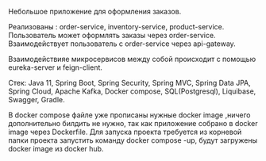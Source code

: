 Небольшое приложение для оформления заказов.

Реализованы : order-service, inventory-service, product-service.
Пользователь может оформлять заказы через order-service. Взаимодействует пользователь с order-service через api-gateway. 

Взаимодействияе микросервисов между собой происходит с помощью eureka-server и feign-client.

Стек: Java 11, Spring Boot, Spring Security, 
Spring MVC, Spring Data JPA, Spring Cloud, Apache Kafka, Docker compose, SQL(Postgresql), Liquibase, Swagger, Gradle.

В docker compose файле уже прописаны нужные docker image ,ничего дополнительно билдить не нужно, так как приложение собрано в docker image через Dockerfile. Для запуска проекта требуется из корневой папки проекта запустить команду docker compose -up, будут загружены docker image из docker hub.
